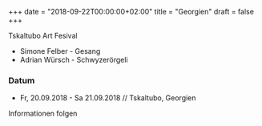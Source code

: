 ﻿+++
date = "2018-09-22T00:00:00+02:00"
title = "Georgien"
draft = false
+++

Tskaltubo Art Fesival

* Simone Felber - Gesang
* Adrian Würsch - Schwyzerörgeli


### Datum

* Fr, 20.09.2018 - Sa 21.09.2018 // Tskaltubo, Georgien

Informationen folgen
